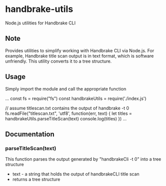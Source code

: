 # handbrake-utils
Node.js utilities for Handbrake CLI


## Note

Provides utilities to simplify working with Handbrake CLI via Node.js.
For example, Handbrake title scan output is in text format, which is software unfriendly. This utility converts it to a tree structure.


## Usage

Simply import the module and call the appropriate function

...
const fs = require("fs")
const handbrakeUtils = require('./index.js')

// assume titlescan.txt contains the output of handbrake -t 0
fs.readFile("titlescan.txt", 'utf8', function(err, text) {
  let titles = handbrakeUtils.parseTitleScan(text)
  console.log(titles)
})
...


## Documentation

### parseTitleScan(text)

This function parses the output generated by "handbrakeCli -t 0" into a tree structure
* text - a string that holds the output of handbrakeCLI title scan
* returns a tree structure
